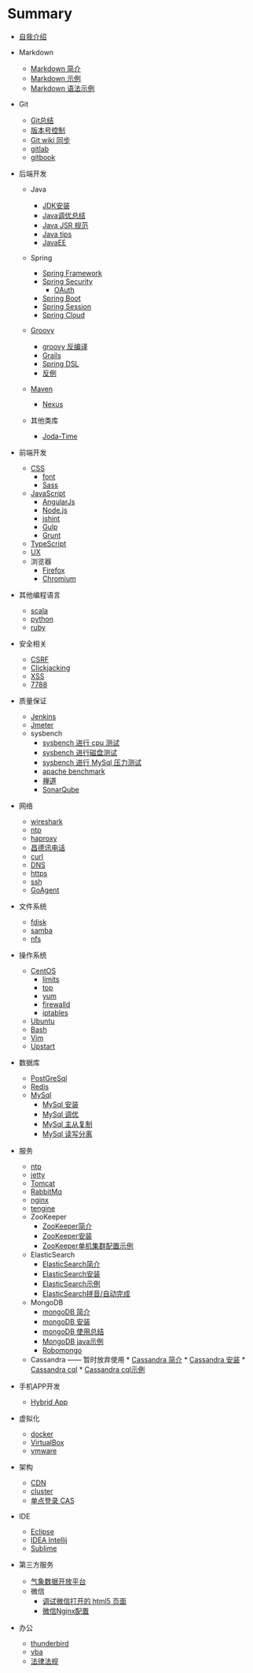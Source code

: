 # Summary

* [自我介绍](me/intro.md)
* Markdown
    * [Markdown 简介](md/md-intro.md)
    * [Markdown 示例](md/md-demo.md)
    * [Markdown 语法示例](md/md-syntax-demo.md)
* Git
    * [Git总结](git/git.md)
    * [版本号控制](git/git-branch.md)
    * [Git wiki 同步](git/git-wiki-sync.md)
    * [gitlab](git/gitlab.md)
    * [gitbook](git/gitbook.md)
* 后端开发
    * Java
        * [JDK安装](java/java-jdk-install.md)
        * [Java调优总结](java/java-tuning.md)
        * [Java JSR 规范](java/java-jsr.md)
        * [Java tips](java/java-tips.md)
        * [JavaEE](java/javaee.md)
    * Spring
        * [Spring Framework](spring/spring-framework.md)
        * [Spring Security](spring/spring-security.md)
            * [OAuth](spring/spring-security-oauth2.md)
        * [Spring Boot](spring/spring-boot.md)
        * [Spring Session](spring/spring-session.md)
        * [Spring Cloud](spring/spring-cloud.md)
    * [Groovy](groovy/groovy.md)
        * [groovy 反编译](groovy/groovy-decompile.md)
        * [Grails](groovy/grails.md)
        * [Spring DSL](groovy/grails-spring-dsl.md)
        * [反例](groovy/grails-counter-example.md)

    * [Maven](java/maven.md)
        * [Nexus](java/nexus.md)
    * 其他类库
        * [Joda-Time](java/joda-time.md)
* 前端开发
    * [CSS](h5/css.md)
        * [font](h5/font.md)
        * [Sass](h5/sass.md)
    * [JavaScript](js/js.md)
        * [AngularJs](js/angularjs.md)
        * [Node.js](js/nodejs.md)
        * [jshint](js/jshint.md)
        * [Gulp](js/gulp.md)
        * [Grunt](js/grunt.md)
    * [TypeScript](js/ts.md)
    * [UX](h5/ux.md)
    * 浏览器
        * [Firefox](browser/firefox.md)
        * [Chromium](browser/chromium.md)
* 其他编程语言
    * [scala](pl/scala.md)
    * [python](pl/python.md)
    * [ruby](pl/ruby.md)
* 安全相关
    * [CSRF](sec/sec-csrf.md)
    * [Clickjacking](sec/sec-clickjacking.md)
    * [XSS](sec/sec-xss.md)
    * [7788](sec/sec-7788.md)

* 质量保证
    * [Jenkins](qa/jenkins.md)
    * [Jmeter](jmeter)
    * sysbench
        * [sysbench 进行 cpu 测试](qa/sysbench-cpu.md)
        * [sysbench 进行磁盘测试](qa/sysbench-fileio.md)
        * [sysbench 进行 MySql 压力测试](qa/sysbench-mysql.md)
        * [apache benchmark](qa/ab.md)
        * [禅道](qa/zentao.md)
        * [SonarQube](qa/sonarqube.md)
* 网络
    * [wireshark](net/wireshark.md)
    * [ntp](net/ntp.md)
    * [haproxy](net/haproxy.md)
    * [昌德讯电话](net/cdx.md)
    * [curl](net/curl.md)
    * [DNS](net/dns.md)
    * [https](net/https.md)
    * [ssh](net/ssh.md)
    * [GoAgent](net/goagent.md)
* 文件系统
    * [fdisk](fs/fdisk.md)
    * [samba](fs/samba.md)
    * [nfs](fs/nfs.md)
* 操作系统
    * [CentOS](os/linux/centos-base-setup.md)
        * [limits](os/linux/centos-limits.md)
        * [top](os/linux/top.md)
        * [yum](os/linux/centos-yum.md)
        * [firewalld](os/linux/firewalld.md)
        * [iptables](os/linux/iptables.md)
    * [Ubuntu](os/linux/ubuntu.md)
    * [Bash](os/linux/bash.md)
    * [Vim](os/linux/vim.md)
    * [Upstart](os/linux/upstart.md)

* 数据库
    * [PostGreSql](db/postgresql.md)
    * [Redis](db/redis.md)
    * [MySql](db/mysql.md)
        * [MySql 安装](db/mysql-install.md)
        * [MySql 调优](db/mysql-tuning.md)
        * [MySql 主从复制](db/mysql-replication.md)
        * [MySql 读写分离](db/mysql-rw-splitting.md)
* 服务
    * [ntp](server/ntp.md)
    * [jetty](server/jetty.md)
    * [Tomcat](server/tomcat.md)
    * [RabbitMq](server/rabbitmq.md)
    * [nginx](server/nginx.md)
    * [tengine](server/tengine.md)
    * ZooKeeper
        * [ZooKeeper简介](db/zk-intro.md)
        * [ZooKeeper安装](db/zk-install.md)
        * [ZooKeeper单机集群配置示例](db/zk-cluster-demo.md)
    * ElasticSearch
        * [ElasticSearch简介](db/es-intro.md)
        * [ElasticSearch安装](db/es-install.md)
        * [ElasticSearch示例](db/es-search.md)
        * [ElasticSearch拼音/自动完成](db/es-pinyin.md)
    * MongoDB
        * [mongoDB 简介](db/mongo-intro.md)
        * [mongoDB 安装](db/mongo-install.md)
        * [mongoDB 使用总结](db/mongo.md)
        * [MongoDB java示例](db/mongo-java-demo.md)
        * [Robomongo](db/robomongo.md)
    * Cassandra  —— 暂时放弃使用
            * [Cassandra 简介](db/cassandra-intro.md)
            * [Cassandra 安装](db/cassandra-install.md)
            * [Cassandra cql](db/cassandra-cql.md)
            * [Cassandra cql示例](db/cassandra-cql-demo.md)
* 手机APP开发
    * [Hybrid App](app/hybird-app.md)

* 虚拟化
    * [docker](vm/docker.md)
    * [VirtualBox](vm/VirtualBox.md)
    * [vmware](vm/vmware.md)
* 架构
    * [CDN](arch/cdn.md)
    * [cluster](arch/cluster.md)
    * [单点登录 CAS](java/cas-intro.md)
* IDE
    * [Eclipse](ide/eclipse.md)
    * [IDEA Intellij](ide/idea-intellij.md)
    * [Sublime](ide/sublime.md)
* 第三方服务
    * [气象数据开放平台](3rd/weather.md)
    * 微信
        * [调试微信打开的 html5 页面](3rd/wx-h5-debug.md)
        * [微信Nginx配置](3rd/wx-nginx.md)
* 办公
    * [thunderbird](office/thunderbird.md)
    * [vba](office/vba.md)
    * [法律法规](office/law.md)


